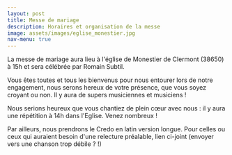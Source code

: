 ```yaml
---
layout: post
title: Messe de mariage
description: Horaires et organisation de la messe
image: assets/images/eglise_monestier.jpg
nav-menu: true
---
```



La messe de mariage aura lieu à l'église de Monestier de Clermont (38650) à 15h et sera célébrée par Romain Subtil.

Vous êtes toutes et tous les bienvenus pour nous entourer lors de notre engagement, nous serons hereux de votre présence, que vous soyez croyant ou non. Il y aura de supers musiciennes et musiciens !

Nous serions heureux que vous chantiez de plein cœur avec nous : il y aura une répétition à 14h dans l'Eglise. Venez nombreux !

Par ailleurs, nous prendrons le Credo en latin version longue. Pour celles ou ceux qui auraient besoin d'une relecture préalable, lien ci-joint (envoyer vers une chanson trop débile ? !)

